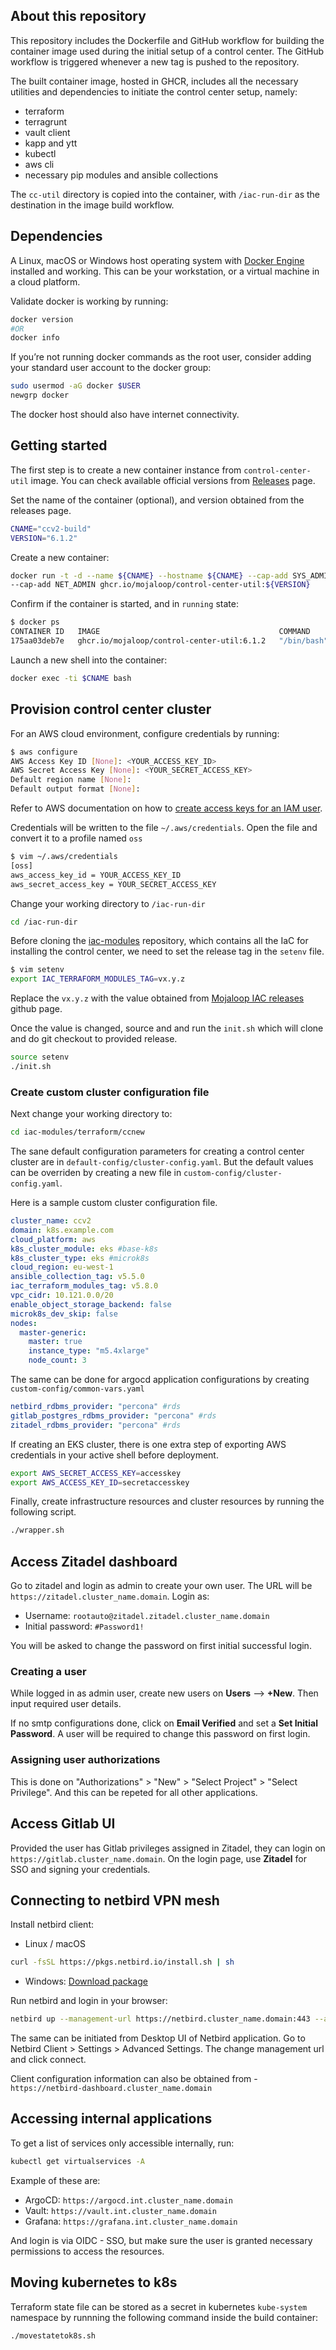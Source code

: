 ## About this repository

This repository includes the Dockerfile and GitHub workflow for building the container image used during the initial setup of a control center. The GitHub workflow is triggered whenever a new tag is pushed to the repository.

The built container image, hosted in GHCR, includes all the necessary utilities and dependencies to initiate the control center setup, namely:

- terraform
- terragrunt
- vault client
- kapp and ytt
- kubectl
- aws cli
- necessary pip modules and ansible collections

The `cc-util` directory is copied into the container, with `/iac-run-dir` as the destination in the image build workflow.

## Dependencies

A Linux, macOS or Windows host operating system with [Docker Engine](https://docs.docker.com/engine/install/) installed and working. This can be your workstation, or a virtual machine in a cloud platform.

Validate docker is working by running:

```bash
docker version
#OR
docker info
```

If you’re not running docker commands as the root user, consider adding your standard user account to the docker group:

```bash
sudo usermod -aG docker $USER
newgrp docker
```

The docker host should also have internet connectivity.

## Getting started

The first step is to create a new container instance from `control-center-util` image. You can check available official versions from [Releases](https://github.com/mojaloop/control-center-util/releases) page.

Set the name of the container (optional), and version obtained from the releases page.

```bash
CNAME="ccv2-build"
VERSION="6.1.2"
```

Create a new container:

```bash
docker run -t -d --name ${CNAME} --hostname ${CNAME} --cap-add SYS_ADMIN \
--cap-add NET_ADMIN ghcr.io/mojaloop/control-center-util:${VERSION}
```

Confirm if the container is started, and in `running` state:

```bash
$ docker ps
CONTAINER ID   IMAGE                                        COMMAND       CREATED         STATUS         PORTS     NAMES
175aa03deb7e   ghcr.io/mojaloop/control-center-util:6.1.2   "/bin/bash"   3 seconds ago   Up 2 seconds             ccv2-build
```

Launch a new shell into the container:

```bash
docker exec -ti $CNAME bash
```

## Provision control center cluster

For an AWS cloud environment, configure credentials by running:

```bash
$ aws configure
AWS Access Key ID [None]: <YOUR_ACCESS_KEY_ID>
AWS Secret Access Key [None]: <YOUR_SECRET_ACCESS_KEY>
Default region name [None]:
Default output format [None]:
```

Refer to AWS documentation on how to [create access keys for an IAM user](https://docs.aws.amazon.com/keyspaces/latest/devguide/create.keypair.html).

Credentials will be written to the file `~/.aws/credentials`. Open the file and convert it to a profile named `oss`

```bash
$ vim ~/.aws/credentials
[oss]
aws_access_key_id = YOUR_ACCESS_KEY_ID
aws_secret_access_key = YOUR_SECRET_ACCESS_KEY
```

Change your working directory to `/iac-run-dir`

```bash
cd /iac-run-dir
```

Before cloning the [iac-modules](https://github.com/mojaloop/iac-modules) repository, which contains all the IaC for installing the control center, we need to set the release tag in the `setenv` file.

```bash
$ vim setenv
export IAC_TERRAFORM_MODULES_TAG=vx.y.z
```

Replace the `vx.y.z` with the value obtained from [Mojaloop IAC releases](https://github.com/mojaloop/iac-modules/releases) github page.

Once the value is changed, source and and run the `init.sh` which will clone and do git checkout to provided release.

```bash
source setenv
./init.sh
```

### Create custom cluster configuration file

Next change your working directory to:

```bash
cd iac-modules/terraform/ccnew
```

The sane default configuration parameters for creating a control center cluster are in `default-config/cluster-config.yaml`. But the default values can be overriden by creating a new file in `custom-config/cluster-config.yaml`.

Here is a sample custom cluster configuration file.

```yaml
cluster_name: ccv2
domain: k8s.example.com
cloud_platform: aws
k8s_cluster_module: eks #base-k8s
k8s_cluster_type: eks #microk8s
cloud_region: eu-west-1
ansible_collection_tag: v5.5.0
iac_terraform_modules_tag: v5.8.0
vpc_cidr: 10.121.0.0/20
enable_object_storage_backend: false
microk8s_dev_skip: false
nodes:
  master-generic:
    master: true
    instance_type: "m5.4xlarge"
    node_count: 3
```

The same can be done for argocd application configurations by creating `custom-config/common-vars.yaml`

```yaml
netbird_rdbms_provider: "percona" #rds
gitlab_postgres_rdbms_provider: "percona" #rds
zitadel_rdbms_provider: "percona" #rds
```

If creating an EKS cluster, there is one extra step of exporting AWS credentials in your active shell before deployment.

```bash
export AWS_SECRET_ACCESS_KEY=accesskey 
export AWS_ACCESS_KEY_ID=secretaccesskey
```

Finally, create infrastructure resources and cluster resources by running the following script.

```bash
./wrapper.sh
```

## Access Zitadel dashboard

Go to zitadel and login as admin to create your own user. The URL will be `https://zitadel.cluster_name.domain`. Login as:

- Username: `rootauto@zitadel.zitadel.cluster_name.domain`
- Initial password: `#Password1!`

You will be asked to change the password on first initial successful login.

### Creating a user

While logged in as admin user, create new users  on **Users** --> **+New**. Then input required user details.

If no smtp configurations done, click on **Email Verified** and set a **Set Initial Password**. A user will be required to change this password on first login.

### Assigning user authorizations

This is done on "Authorizations" > "New" > "Select Project" > "Select Privilege". And this can be repeted for all other applications.

## Access Gitlab UI

Provided the user has Gitlab privileges assigned in Zitadel, they can login on `https://gitlab.cluster_name.domain`. On the login page, use **Zitadel** for SSO and signing your credentials.

## Connecting to netbird VPN mesh

Install netbird client:

- Linux / macOS

```bash
curl -fsSL https://pkgs.netbird.io/install.sh | sh
```

- Windows: [Download package](https://pkgs.netbird.io/windows/x64)

Run netbird and login in your browser:

```bash
netbird up --management-url https://netbird.cluster_name.domain:443 --admin-url https://netbird-dashboard.cluster_name.domain
```

The same can be initiated from Desktop UI of Netbird application. Go to Netbird Client > Settings > Advanced Settings. The change management url and click connect.

Client configuration information can also be obtained from -  `https://netbird-dashboard.cluster_name.domain`

## Accessing internal applications

To get a list of services only accessible internally, run:

```bash
kubectl get virtualservices -A
```

Example of these are:
- ArgoCD: `https://argocd.int.cluster_name.domain`
- Vault: `https://vault.int.cluster_name.domain`
- Grafana: `https://grafana.int.cluster_name.domain`

And login is via OIDC - SSO, but make sure the user is granted necessary permissions to access the resources.

## Moving kubernetes to k8s

Terraform state file can be stored as a secret in kubernetes `kube-system` namespace by runnning the following command inside the build container:

```bash
./movestatetok8s.sh
```